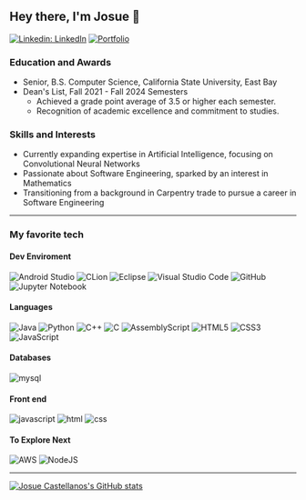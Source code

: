 ## Hey there, I'm Josue 👋

[![Linkedin: LinkedIn](https://img.shields.io/badge/-LinkedIn-blue?style=flat-square&logo=Linkedin&logoColor=white&link=https://www.linkedin.com/in/castellanos-josue/)](https://www.linkedin.com/in/castellanos-josue/)
[![Portfolio](https://img.shields.io/badge/-Portfolio-darkgreen?style=flat-square&link=https://josuecastellanos.com/)](https://josuecastellanos.com/)

<!--
**Josue-Castellanos/Josue-Castellanos** is a ✨ _special_ ✨ repository because its `README.md` (this file) appears on your GitHub profile.
-->
### Education and Awards

- Senior, B.S. Computer Science, California State University, East Bay
- Dean's List, Fall 2021 - Fall 2024 Semesters
   - Achieved a grade point average of 3.5 or higher each semester.
   - Recognition of academic excellence and commitment to studies.

### Skills and Interests
- Currently expanding expertise in Artificial Intelligence, focusing on Convolutional Neural Networks
- Passionate about Software Engineering, sparked by an interest in Mathematics
- Transitioning from a background in Carpentry trade to pursue a career in Software Engineering

--- 

### My favorite tech

#### Dev Enviroment

![Android Studio](https://img.shields.io/badge/Android%20Studio-3DDC84.svg?style=for-the-badge&logo=android-studio&logoColor=white)
![CLion](https://img.shields.io/badge/CLion-black?style=for-the-badge&logo=clion&logoColor=white)
![Eclipse](https://img.shields.io/badge/Eclipse-FE7A16.svg?style=for-the-badge&logo=Eclipse&logoColor=white)
![Visual Studio Code](https://img.shields.io/badge/Visual%20Studio%20Code-0078d7.svg?style=for-the-badge&logo=visual-studio-code&logoColor=white)
![GitHub](https://img.shields.io/badge/github-%23121011.svg?style=for-the-badge&logo=github&logoColor=white)
![Jupyter Notebook](https://img.shields.io/badge/jupyter-%23FA0F00.svg?style=for-the-badge&logo=jupyter&logoColor=white)


#### Languages
![Java](https://img.shields.io/badge/java-%23ED8B00.svg?style=for-the-badge&logo=openjdk&logoColor=white)
![Python](https://img.shields.io/badge/python-3670A0?style=for-the-badge&logo=python&logoColor=ffdd54)
![C++](https://img.shields.io/badge/c++-%2300599C.svg?style=for-the-badge&logo=c%2B%2B&logoColor=white)
![C](https://img.shields.io/badge/c-%2300599C.svg?style=for-the-badge&logo=c&logoColor=white)
![AssemblyScript](https://img.shields.io/badge/assembly%20script-%23000000.svg?style=for-the-badge&logo=assemblyscript&logoColor=white)
![HTML5](https://img.shields.io/badge/html5-%23E34F26.svg?style=for-the-badge&logo=html5&logoColor=white)
![CSS3](https://img.shields.io/badge/css3-%231572B6.svg?style=for-the-badge&logo=css3&logoColor=white)
![JavaScript](https://img.shields.io/badge/javascript-%23323330.svg?style=for-the-badge&logo=javascript&logoColor=%23F7DF1E)

#### Databases

![mysql](https://img.shields.io/badge/MySQL-00000F?style=for-the-badge&logo=mysql&logoColor=white)

#### Front end

![javascript](https://img.shields.io/badge/JavaScript-323330?style=for-the-badge&logo=javascript&logoColor=F7DF1E)
![html](https://img.shields.io/badge/HTML5-E34F26?style=for-the-badge&logo=html5&logoColor=white)
![css](https://img.shields.io/badge/CSS3-1572B6?style=for-the-badge&logo=css3&logoColor=white)


#### To Explore Next
![AWS](https://img.shields.io/badge/AWS-%23FF9900.svg?style=for-the-badge&logo=amazon-aws&logoColor=white)
![NodeJS](https://img.shields.io/badge/node.js-6DA55F?style=for-the-badge&logo=node.js&logoColor=white)

---
[![Josue Castellanos's GitHub stats](https://github-readme-stats.vercel.app/api?username=josue-castellanos&show_icons=true&count_private=true&theme=dark)](https://github.com/anuraghazra/github-readme-stats)
